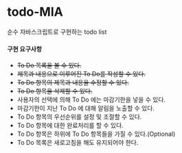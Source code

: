 # todo-MIA

순수 자바스크립트로 구현하는 todo list

#### 구현 요구사항

- ~~To Do 목록을 볼 수 있다.~~
- ~~제목과 내용으로 이루어진 To Do를 작성할 수 있다.~~
- ~~To Do 항목의 제목과 내용을 수정할 수 있다.~~
- ~~To Do 항목을 삭제할 수 있다.~~
- 사용자의 선택에 의해 To Do 에는 마감기한을 넣을 수 있다.
- 마감기한이 지난 To Do 에 대해 알림을 노출할 수 있다.
- To Do 항목의 우선순위를 설정 및 조절할 수 있다.
- To Do 항목에 대한 완료처리를 할 수 있다.
- To Do 항목은 하위에 To Do 항목들을 가질 수 있다.(Optional)
- To Do 목록은 새로고침을 해도 유지되어야 한다.